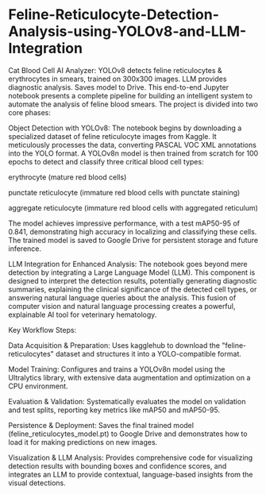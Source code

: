 # Feline-Reticulocyte-Detection-Analysis-using-YOLOv8-and-LLM-Integration
Cat Blood Cell AI Analyzer: YOLOv8 detects feline reticulocytes &amp; erythrocytes in smears, trained on 300x300 images. LLM provides diagnostic analysis. Saves model to Drive.
This end-to-end Jupyter notebook presents a complete pipeline for building an intelligent system to automate the analysis of feline blood smears. The project is divided into two core phases:

Object Detection with YOLOv8: The notebook begins by downloading a specialized dataset of feline reticulocyte images from Kaggle. It meticulously processes the data, converting PASCAL VOC XML annotations into the YOLO format. A YOLOv8n model is then trained from scratch for 100 epochs to detect and classify three critical blood cell types:

erythrocyte (mature red blood cells)

punctate reticulocyte (immature red blood cells with punctate staining)

aggregate reticulocyte (immature red blood cells with aggregated reticulum)

The model achieves impressive performance, with a test mAP50-95 of 0.841, demonstrating high accuracy in localizing and classifying these cells. The trained model is saved to Google Drive for persistent storage and future inference.

LLM Integration for Enhanced Analysis: The notebook goes beyond mere detection by integrating a Large Language Model (LLM). This component is designed to interpret the detection results, potentially generating diagnostic summaries, explaining the clinical significance of the detected cell types, or answering natural language queries about the analysis. This fusion of computer vision and natural language processing creates a powerful, explainable AI tool for veterinary hematology.

Key Workflow Steps:

Data Acquisition & Preparation: Uses kagglehub to download the "feline-reticulocytes" dataset and structures it into a YOLO-compatible format.

Model Training: Configures and trains a YOLOv8n model using the Ultralytics library, with extensive data augmentation and optimization on a CPU environment.

Evaluation & Validation: Systematically evaluates the model on validation and test splits, reporting key metrics like mAP50 and mAP50-95.

Persistence & Deployment: Saves the final trained model (feline_reticulocytes_model.pt) to Google Drive and demonstrates how to load it for making predictions on new images.

Visualization & LLM Analysis: Provides comprehensive code for visualizing detection results with bounding boxes and confidence scores, and integrates an LLM to provide contextual, language-based insights from the visual detections.
